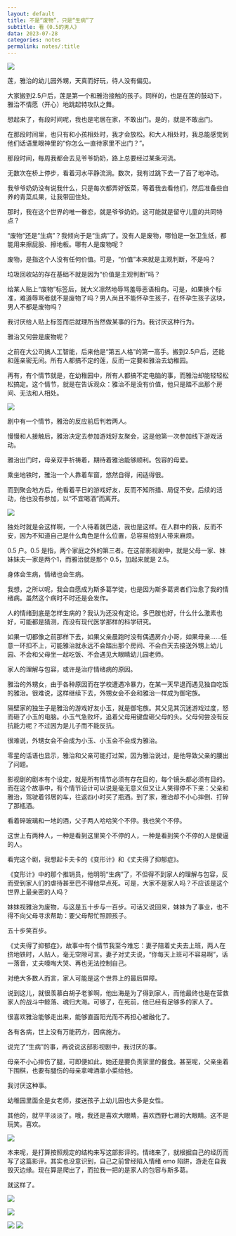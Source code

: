 ```yaml
---
layout: default
title: 不是“废物”，只是“生病”了
subtitle: 看《0.5的男人》
data: 2023-07-28
categories: notes
permalink: notes/:title
---
```


![](https://user-images.githubusercontent.com/115197878/257393523-e4f5d47f-56e4-44fc-9420-25a2061338df.jpg)

莲，雅治的幼儿园外甥，天真而好玩，待人没有偏见。

大家搬到2.5户后，莲是第一个和雅治接触的孩子。同样的，也是在莲的鼓动下，雅治不情愿（开心）地跳起特攻队之舞。

想起来了，有段时间呢，我也是宅居在家，不敢出门。是的，就是不敢出门。

在那段时间里，也只有和小孩相处时，我才会放松。和大人相处时，我总能感觉到他们话语里眼神里的“你怎么一直待家里不出门？”。

那段时间，每周我都会去见爷爷奶奶，路上总要经过某条河流。

无数次在桥上停步，看着河水平静流淌。数次，我有过跳下去一了百了地冲动。

我爷爷奶奶没有说我什么，只是每次都弄好饭菜，等着我去看他们，然后准备些自养的青菜瓜果，让我带回住处。

那时，我在这个世界的唯一眷恋，就是爷爷奶奶。这可能就是留守儿童的共同特点？

“废物”还是“生病”？我倾向于是“生病”了。没有人是废物，哪怕是一张卫生纸，都能用来擦屁股、擦地板。哪有人是废物呢？

废物，是指这个人没有任何价值。可是，“价值”本来就是主观判断，不是吗？

垃圾回收站的存在基础不就是因为“价值是主观判断”吗？

给某人贴上“废物”标签后，就大义凛然地辱骂羞辱恶语相向。可是，如果换个标准，难道辱骂者就不是废物了吗？男人尚且不能怀孕生孩子，在怀孕生孩子这块，男人不都是废物吗？

我讨厌给人贴上标签而后就理所当然做某事的行为。我讨厌这种行为。

雅治又何尝是废物呢？

之前在大公司搞人工智能，后来他是“第五人格”的第一高手。搬到2.5户后，还能和莲亲密无间。所有人都搞不定的莲，反而一定要和雅治去幼稚园。

再有，有个情节就是，在幼稚园中，所有人都搞不定电脑的事，而雅治却能轻轻松松搞定。这个情节，就是在告诉观众：雅治不是没有价值，他只是踏不出那个房间、无法和人相处。

![](https://user-images.githubusercontent.com/115197878/257393542-b92f3196-7d7e-4afb-8521-23b21a1bf08b.jpg)

剧中有一个情节，雅治的反应前后判若两人。

慢慢和人接触后，雅治决定去参加游戏好友聚会，这是他第一次参加线下游戏活动。

雅治出门时，母亲双手祈祷着，期待着雅治能够顺利。包容的母爱。

乘坐地铁时，雅治一个人靠着车窗，悠然自得，闲适得很。

而到聚会地方后，他看着平日的游戏好友，反而不知所措、局促不安。后续的活动，他也没有参加，以“不宜喝酒”而离开。

![](https://user-images.githubusercontent.com/115197878/257393573-bd731df2-d9fd-4e60-8b0f-9cc6f697f4bd.jpg)

独处时就是会这样啊，一个人待着就巴适，我也是这样。在人群中的我，反而不安，因为不知道自己是什么角色是什么位置，总容易给别人带来麻烦。

0.5 户。0.5 是指，两个家庭之外的第三者。在这部影视剧中，就是父母一家、妹妹妹夫一家是两个1，而雅治就是那个 0.5，加起来就是 2.5。

身体会生病，情绪也会生病。

我想，之所以呢，我会自愿成为斯多葛学徒，也是因为斯多葛贤者们治愈了我的情绪病。虽然这个病时不时还是会发作。

人的情绪到底是怎样生病的？我认为还没有定论。多巴胺也好，什么什么激素也好，可能都是猜测，而没有现代医学那样的科学研究。

如果一切都像之前那样下去，如果父亲晨跑时没有偶遇房介小哥，如果母亲……任意一环扣不上，可能雅治就永远不会踏出那个房间、不会白天去接送外甥上幼儿园、不会和父母坐一起吃饭、不会遇见大眼睛幼儿园老师。

家人的理解与包容，或许是治疗情绪病的原因。

雅治的外甥女，由于各种原因而在学校遭遇冷暴力，在某一天早退而遇见独自吃饭的雅治。很难说，这样继续下去，外甥女会不会和雅治一样成为御宅族。

隔壁家的独生子是雅治的游戏好友小玉，就是御宅族。其父见其沉迷游戏过度，怒而砸了小玉的电脑。小玉气急败坏，追着父母用键盘砸父母的头。父母何尝没有反抗能力呢？不过因为是儿子而不能反抗。

很难说，外甥女会不会成为小玉、小玉会不会成为雅治。

零星的话语也显示，雅治和父亲可能打过架，因为雅治说过，是他导致父亲的腰出了问题。

影视剧的剧本有个设定，就是所有情节必须有存在目的，每个镜头都必须有目的。
而在这个故事中，有个情节设计可以说是毫无意义但又让人笑得停不下来：父亲和雅治，驾驶着邻居的车，往返四小时买了瓶酒。到了家，雅治却不小心摔倒、打碎了那瓶酒。

看着碎玻璃和一地的酒，父子两人哈哈笑个不停。我也笑个不停。

这世上有两种人，一种是看到这里笑个不停的人，一种是看到笑个不停的人是傻逼的人。

看完这个剧，我想起卡夫卡的《变形计》和《丈夫得了抑郁症》。

《变形计》中的那个推销员，他明明“生病”了，不但得不到家人的理解与包容，反而受到家人们的虐待甚至巴不得他早点死。可是，大家不是家人吗？不应该是这个世界上最亲密的人吗？

妹妹视雅治为废物，与这是五十步与一百步。可话又说回来，妹妹为了事业，也不得不向父母寻求帮助：要父母帮忙照顾孩子。

五十步笑百步。

《丈夫得了抑郁症》，故事中有个情节我至今难忘：妻子陪着丈夫去上班，两人在挤地铁时，人贴人，毫无空隙可言。妻子对丈夫说，“你每天上班可不容易啊”，话一落音，丈夫嚎啕大哭、再也无法控制自己。

对绝大多数人而言，家人可能是这个世界上的最后屏障。

说到这儿，就很羡慕白胡子老爹啊，他出海是为了得到家人，而他最终也是在营救家人的战斗中鲸落、魂归大海。可够了，在死前，他已经有足够多的家人了。

很喜欢雅治能够走出来，能够直面阳光而不再担心被融化了。

各有各病，世上没有万能药方，因病施方。

说完了“生病”的事，再说说这部影视剧中，我讨厌的事。

母亲不小心摔伤了腿，可即便如此，她还是要负责家里的餐食。甚至呢，父亲坐着下围棋，也要有腿伤的母亲拿啤酒拿小菜给他。

我讨厌这种事。

幼稚园里面全是女老师，接送孩子上幼儿园也大多是女性。

其他的，就平平淡淡了。哦，我还是喜欢大眼睛，喜欢西野七濑的大眼睛。这不是玩笑。喜欢。

![](https://user-images.githubusercontent.com/115197878/257393564-e0aa6c43-eed8-48c8-8bb2-88176e197fb3.jpg)

本来呢，是打算按照规定的结构来写这部影评的。情绪来了，就根据自己的经历而写了这篇影评。其实也没意识到，自己之前曾经陷入情绪 emo 陷阱，游走在自我毁灭边缘。现在算是爬出了，而拉我一把的是家人的包容与斯多葛。

就这样了。

![](https://user-images.githubusercontent.com/115197878/257393608-99b31af9-7696-452f-ae70-7704be5c7cdb.jpg)

![](https://user-images.githubusercontent.com/115197878/257393597-b0193bbc-b90f-4eed-9861-93468c7a161b.jpg)

![](https://user-images.githubusercontent.com/115197878/257393573-bd731df2-d9fd-4e60-8b0f-9cc6f697f4bd.jpg)
![](https://user-images.githubusercontent.com/115197878/257393585-c8cf6358-91af-49c1-9e2e-c99786b90d95.jpg)

